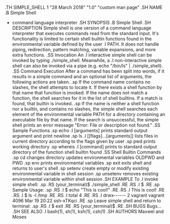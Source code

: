 .TH SIMPLE_SHELL 1 "28 March 2018" "1.0" "custom man page"
.SH NAME
.B Simple Shell
- command language interpreter
.SH SYNOPSIS
.B Simple Shell
.SH DESCRIPTION
Simple shell is one version of a command language interpreter that executes commands read from the standard input. It's functionality is limited to certain shell builtin functions found in the environmental variable defined by the user
.I PATH.
It does not handle piping, redirection, pattern matching, variable expansions, and more extra functions.
.SS Invocation
An
.I interactive
simple shell can be invoked by typing ./simple_shell. Meanwhile, a
.I non-interactive
simple shell can also be invoked via a pipe (e.g. echo "/bin/ls" | ./simple_shell).
.SS Command Execution
After a command has been split into words, if it results in a simple command and an optional list of arguments, the following actions are taken.
.sp
If the command name contains no slashes, the shell attempts to locate it. If there exists a shell function by that name that function is invoked. If the name does not match a function, the shell searches for it in the list of shell builtins. If a match is found, that builtin is invoked.
.sp
If the name is neither a shell function nor a builtin, and contains no slashes, the simple shell searches each element of the environmental variable PATH for a directory containing an executable file by that name. If the search is unsuccessful, the simple shell prints an error message "Error: File or description not found."
.SS Sample Functions
.sp
echo
.I [arguments]
      prints standard output argument and print newline
.sp
ls
.I [[flags]...[arguments]]
      lists files in current directory according to the flags given by user
.sp
pwd
      prints working directory
.sp
whereis
.I [command]
      prints to standard output directory of the function shell builtin found
.SS Shell Builtin Commands
.sp
cd
      changes directory updates environmental variables OLDPWD and PWD
.sp
env
      prints environmental variables
.sp
exit
      exits shell and returns to user's shell
.sp
setenv
      create empty or modify existing environmental variable in shell session
.sp
unsetenv
      removes existing environmental variable within shell session
.SH EXAMPLE
To
.I invoke
simple shell:
.sp
.RS
(your_terminal)$ ./simple_shell
.RE
.RS
.I $
.RE
.sp
Sample Usage:
.sp
.RS
.I $
echo "This is cool!"
.RE
.RS
.I This is cool!
.RE
.RS
.I $
ls -l /tmp
.RE
.RS
.I total 4
.RE
.RS
.I drwx------ 2 vagrant vagrant 4096 Mar 19 20:22 ssh-xTKqci
.RE
.sp
Leave simple shell and return to terminal:
.sp
.RS
.I $
exit
.RE
.RS
(your_terminal)$
.RE
.SH BUGS
Bugs...
.SH SEE ALSO
.I bash(1), sh(1), ksh(1), csh(1)
.SH AUTHORS
Maxwel and Moses
